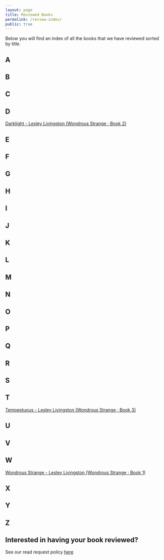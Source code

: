 ```yaml
---
layout: page
title: Reviewed Books
permalink: /review-index/
public: true
---
```


Below you will find an index of all the books that we have reviewed sorted by title.

## A

## B

## C

## D
[Darklight - Lesley Livingston (Wondrous Strange ; Book 2)](/2016/05/29/WondrousStrange/)

## E

## F

## G

## H

## I

## J

## K

## L

## M

## N

## O

## P

## Q

## R

## S

## T
[Tempestuous - Lesley Livingston (Wondrous Strange ; Book 3)](/2016/06/05/tempestuous/)

## U

## V

## W
[Wondrous Strange - Lesley Livingston (Wondrous Strange ; Book 1)](/2016/05/29/WondrousStrange/)

## X

## Y

## Z

## Interested in having your book reviewed?
See our read request policy [here](/requests/)
